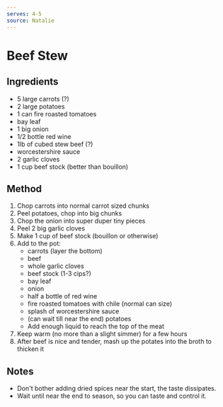 ```yaml
---
serves: 4-5
source: Natalie
---
```


# Beef Stew

## Ingredients

- 5 large carrots (?)
- 2 large potatoes
- 1 can fire roasted tomatoes
- bay leaf
- 1 big onion
- 1/2 bottle red wine
- 1lb of cubed stew beef (?)
- worcestershire sauce
- 2 garlic cloves
- 1 cup beef stock (better than bouillon)

## Method

1. Chop carrots into normal carrot sized chunks
2. Peel potatoes, chop into big chunks
3. Chop the onion into super duper tiny pieces
4. Peel 2 big garlic cloves
5. Make 1 cup of beef stock (bouillon or otherwise)
6. Add to the pot:
   - carrots (layer the bottom)
   - beef
   - whole garlic cloves
   - beef stock (1-3 cips?)
   - bay leaf
   - onion
   - half a bottle of red wine
   - fire roasted tomatoes with chile (normal can size)
   - splash of worcestershire sauce
   - (can wait till near the end) potatoes
   - Add enough liquid to reach the top of the meat
6. Keep warm (no more than a slight simmer) for a few hours
7. After beef is nice and tender, mash up the potates into the broth to thicken it

## Notes

- Don't bother adding dried spices near the start, the taste dissipates.
- Wait until near the end to season, so you can taste and control it.
